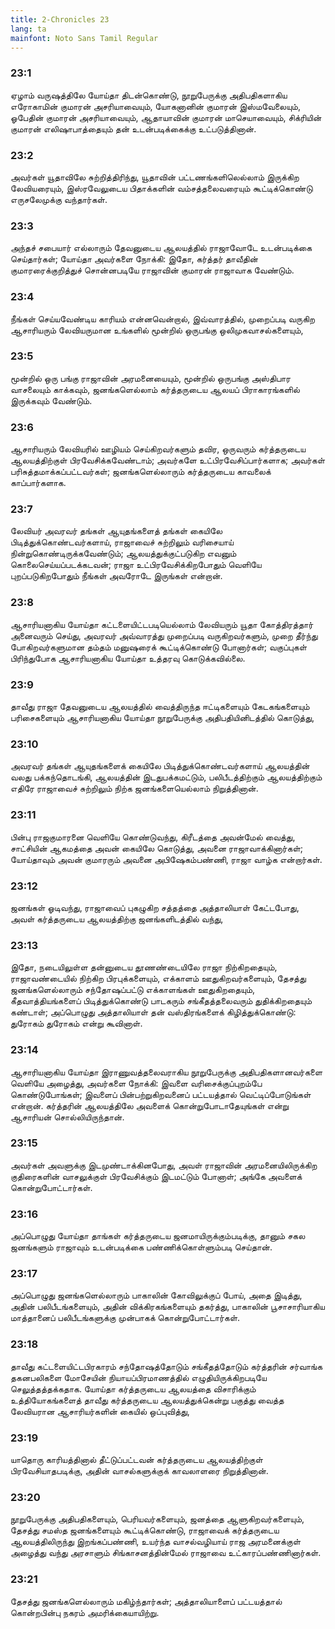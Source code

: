 ```yaml
---
title: 2-Chronicles 23
lang: ta
mainfont: Noto Sans Tamil Regular
---
```


###  23:1

ஏழாம் வருஷத்திலே யோய்தா திடன்கொண்டு, நூறுபேருக்கு அதிபதிகளாகிய எரோகாமின் குமாரன் அசரியாவையும், யோகனானின் குமாரன் இஸ்மவேலையும், ஓபேதின் குமாரன் அசரியாவையும், ஆதாயாவின் குமாரன் மாசெயாவையும், சிக்ரியின் குமாரன் எலிஷாபாத்தையும் தன் உடன்படிக்கைக்கு உட்படுத்தினான்.

###  23:2

அவர்கள் யூதாவிலே சுற்றித்திரிந்து, யூதாவின் பட்டணங்களிலெல்லாம் இருக்கிற லேவியரையும், இஸ்ரவேலுடைய பிதாக்களின் வம்சத்தலைவரையும் கூட்டிக்கொண்டு எருசலேமுக்கு வந்தார்கள்.

###  23:3

அந்தச் சபையார் எல்லாரும் தேவனுடைய ஆலயத்தில் ராஜாவோடே உடன்படிக்கை செய்தார்கள்; யோய்தா அவர்களை நோக்கி: இதோ, கர்த்தர் தாவீதின் குமாரரைக்குறித்துச் சொன்னபடியே ராஜாவின் குமாரன் ராஜாவாக வேண்டும்.

###  23:4

நீங்கள் செய்யவேண்டிய காரியம் என்னவென்றால், இவ்வாரத்தில், முறைப்படி வருகிற ஆசாரியரும் லேவியருமான உங்களில் மூன்றில் ஒருபங்கு ஒலிமுகவாசல்களையும்,

###  23:5

மூன்றில் ஒரு பங்கு ராஜாவின் அரமனையையும், மூன்றில் ஒருபங்கு அஸ்திபார வாசலையும் காக்கவும், ஜனங்களெல்லாம் கர்த்தருடைய ஆலயப் பிராகாரங்களில் இருக்கவும் வேண்டும்.

###  23:6

ஆசாரியரும் லேவியரில் ஊழியம் செய்கிறவர்களும் தவிர, ஒருவரும் கர்த்தருடைய ஆலயத்திற்குள் பிரவேசிக்கவேண்டாம்; அவர்களே உட்பிரவேசிப்பார்களாக; அவர்கள் பரிசுத்தமாக்கப்பட்டவர்கள்; ஜனங்களெல்லாரும் கர்த்தருடைய காவலைக் காப்பார்களாக.

###  23:7

லேவியர் அவரவர் தங்கள் ஆயுதங்களைத் தங்கள் கையிலே பிடித்துக்கொண்டவர்களாய், ராஜாவைச் சுற்றிலும் வரிசையாய் நின்றுகொண்டிருக்கவேண்டும்; ஆலயத்துக்குட்படுகிற எவனும் கொலைசெய்யப்படக்கடவன்; ராஜா உட்பிரவேசிக்கிறபோதும் வெளியே புறப்படுகிறபோதும் நீங்கள் அவரோடே இருங்கள் என்றான்.

###  23:8

ஆசாரியனாகிய யோய்தா கட்டளையிட்டபடியெல்லாம் லேவியரும் யூதா கோத்திரத்தார் அனைவரும் செய்து, அவரவர் அவ்வாரத்து முறைப்படி வருகிறவர்களும், முறை தீர்ந்து போகிறவர்களுமான தம்தம் மனுஷரைக் கூட்டிக்கொண்டு போனார்கள்; வகுப்புகள் பிரிந்துபோக ஆசாரியனாகிய யோய்தா உத்தரவு கொடுக்கவில்லை.

###  23:9

தாவீது ராஜா தேவனுடைய ஆலயத்தில் வைத்திருந்த ஈட்டிகளையும் கேடகங்களையும் பரிசைகளையும் ஆசாரியனாகிய யோய்தா நூறுபேருக்கு அதிபதியினிடத்தில் கொடுத்து,

###  23:10

அவரவர் தங்கள் ஆயுதங்களைக் கையிலே பிடித்துக்கொண்டவர்களாய் ஆலயத்தின் வலது பக்கந்தொடங்கி, ஆலயத்தின் இடதுபக்கமட்டும், பலிபீடத்திற்கும் ஆலயத்திற்கும் எதிரே ராஜாவைச் சுற்றிலும் நிற்க ஜனங்களையெல்லாம் நிறுத்தினான்.

###  23:11

பின்பு ராஜகுமாரனை வெளியே கொண்டுவந்து, கிரீடத்தை அவன்மேல் வைத்து, சாட்சியின் ஆகமத்தை அவன் கையிலே கொடுத்து, அவனை ராஜாவாக்கினார்கள்; யோய்தாவும் அவன் குமாரரும் அவனை அபிஷேகம்பண்ணி, ராஜா வாழ்க என்றார்கள்.

###  23:12

ஜனங்கள் ஓடிவந்து, ராஜாவைப் புகழுகிற சத்தத்தை அத்தாலியாள் கேட்டபோது, அவள் கர்த்தருடைய ஆலயத்திற்கு ஜனங்களிடத்தில் வந்து,

###  23:13

இதோ, நடையிலுள்ள தன்னுடைய தூணண்டையிலே ராஜா நிற்கிறதையும், ராஜாவண்டையில் நிற்கிற பிரபுக்களையும், எக்காளம் ஊதுகிறவர்களையும், தேசத்து ஜனங்களெல்லாரும் சந்தோஷப்பட்டு எக்காளங்கள் ஊதுகிறதையும், கீதவாத்தியங்களைப் பிடித்துக்கொண்டு பாடகரும் சங்கீதத்தலைவரும் துதிக்கிறதையும் கண்டாள்; அப்பொழுது அத்தாலியாள் தன் வஸ்திரங்களைக் கிழித்துக்கொண்டு: துரோகம் துரோகம் என்று கூவினாள்.

###  23:14

ஆசாரியனாகிய யோய்தா இராணுவத்தலைவராகிய நூறுபேருக்கு அதிபதிகளானவர்களை வெளியே அழைத்து, அவர்களை நோக்கி: இவளை வரிசைக்குப்புறம்பே கொண்டுபோங்கள்; இவளைப் பின்பற்றுகிறவனைப் பட்டயத்தால் வெட்டிப்போடுங்கள் என்றான். கர்த்தரின் ஆலயத்திலே அவளைக் கொன்றுபோடாதேயுங்கள் என்று ஆசாரியன் சொல்லியிருந்தான்.

###  23:15

அவர்கள் அவளுக்கு இடமுண்டாக்கினபோது, அவள் ராஜாவின் அரமனையிலிருக்கிற குதிரைகளின் வாசலுக்குள் பிரவேசிக்கும் இடமட்டும் போனாள்; அங்கே அவளைக் கொன்றுபோட்டார்கள்.

###  23:16

அப்பொழுது யோய்தா தாங்கள் கர்த்தருடைய ஜனமாயிருக்கும்படிக்கு, தானும் சகல ஜனங்களும் ராஜாவும் உடன்படிக்கை பண்ணிக்கொள்ளும்படி செய்தான்.

###  23:17

அப்பொழுது ஜனங்களெல்லாரும் பாகாலின் கோவிலுக்குப் போய், அதை இடித்து, அதின் பலிபீடங்களையும், அதின் விக்கிரகங்களையும் தகர்த்து, பாகாலின் பூசாசாரியாகிய மாத்தானைப் பலிபீடங்களுக்கு முன்பாகக் கொன்றுபோட்டார்கள்.

###  23:18

தாவீது கட்டளையிட்டபிரகாரம் சந்தோஷத்தோடும் சங்கீதத்தோடும் கர்த்தரின் சர்வாங்க தகனபலிகளை மோசேயின் நியாயப்பிரமாணத்தில் எழுதியிருக்கிறபடியே செலுத்தத்தக்கதாக. யோய்தா கர்த்தருடைய ஆலயத்தை விசாரிக்கும் உத்தியோகங்களைத் தாவீது கர்த்தருடைய ஆலயத்துக்கென்று பகுத்து வைத்த லேவியரான ஆசாரியர்களின் கையில் ஒப்புவித்து,

###  23:19

யாதொரு காரியத்தினால் தீட்டுப்பட்டவன் கர்த்தருடைய ஆலயத்திற்குள் பிரவேசியாதபடிக்கு, அதின் வாசல்களுக்குக் காவலாளரை நிறுத்தினான்.

###  23:20

நூறுபேருக்கு அதிபதிகளையும், பெரியவர்களையும், ஜனத்தை ஆளுகிறவர்களையும், தேசத்து சமஸ்த ஜனங்களையும் கூட்டிக்கொண்டு, ராஜாவைக் கர்த்தருடைய ஆலயத்திலிருந்து இறங்கப்பண்ணி, உயர்ந்த வாசல்வழியாய் ராஜ அரமனைக்குள் அழைத்து வந்து அரசாளும் சிங்காசனத்தின்மேல் ராஜாவை உட்காரப்பண்ணினார்கள்.

###  23:21

தேசத்து ஜனங்களெல்லாரும் மகிழ்ந்தார்கள்; அத்தாலியாளைப் பட்டயத்தால் கொன்றபின்பு நகரம் அமரிக்கையாயிற்று.

